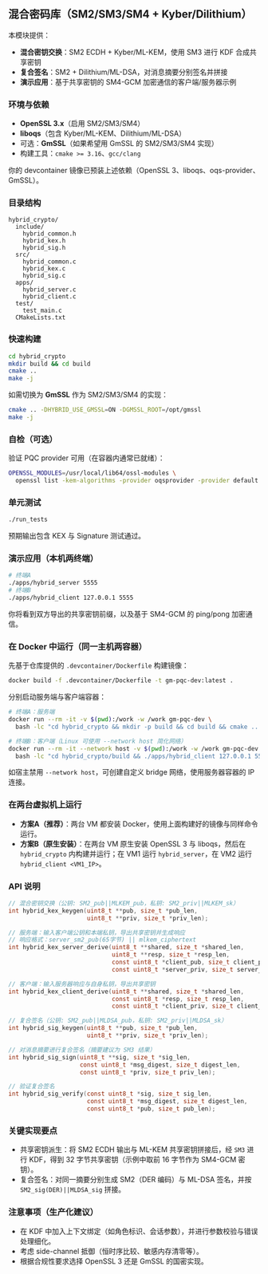 ## 混合密码库（SM2/SM3/SM4 + Kyber/Dilithium）

本模块提供：
- **混合密钥交换**：SM2 ECDH + Kyber/ML-KEM，使用 SM3 进行 KDF 合成共享密钥
- **复合签名**：SM2 + Dilithium/ML-DSA，对消息摘要分别签名并拼接
- **演示应用**：基于共享密钥的 SM4-GCM 加密通信的客户端/服务器示例

### 环境与依赖
- **OpenSSL 3.x**（启用 SM2/SM3/SM4）
- **liboqs**（包含 Kyber/ML-KEM、Dilithium/ML-DSA）
- 可选：**GmSSL**（如果希望用 GmSSL 的 SM2/SM3/SM4 实现）
- 构建工具：`cmake >= 3.16`、`gcc/clang`

你的 devcontainer 镜像已预装上述依赖（OpenSSL 3、liboqs、oqs-provider、GmSSL）。

### 目录结构
```
hybrid_crypto/
  include/
    hybrid_common.h
    hybrid_kex.h
    hybrid_sig.h
  src/
    hybrid_common.c
    hybrid_kex.c
    hybrid_sig.c
  apps/
    hybrid_server.c
    hybrid_client.c
  test/
    test_main.c
  CMakeLists.txt
```

### 快速构建
```bash
cd hybrid_crypto
mkdir build && cd build
cmake ..
make -j
```

如需切换为 **GmSSL** 作为 SM2/SM3/SM4 的实现：
```bash
cmake .. -DHYBRID_USE_GMSSL=ON -DGMSSL_ROOT=/opt/gmssl
make -j
```

### 自检（可选）
验证 PQC provider 可用（在容器内通常已就绪）：
```bash
OPENSSL_MODULES=/usr/local/lib64/ossl-modules \
  openssl list -kem-algorithms -provider oqsprovider -provider default
```

### 单元测试
```bash
./run_tests
```
预期输出包含 KEX 与 Signature 测试通过。

### 演示应用（本机两终端）
```bash
# 终端A
./apps/hybrid_server 5555
# 终端B
./apps/hybrid_client 127.0.0.1 5555
```
你将看到双方导出的共享密钥前缀，以及基于 SM4-GCM 的 ping/pong 加密通信。

### 在 Docker 中运行（同一主机两容器）
先基于仓库提供的 `.devcontainer/Dockerfile` 构建镜像：
```bash
docker build -f .devcontainer/Dockerfile -t gm-pqc-dev:latest .
```

分别启动服务端与客户端容器：
```bash
# 终端A：服务端
docker run --rm -it -v $(pwd):/work -w /work gm-pqc-dev \
  bash -lc "cd hybrid_crypto && mkdir -p build && cd build && cmake .. && make -j && ./apps/hybrid_server 5555"

# 终端B：客户端（Linux 可使用 --network host 简化网络）
docker run --rm -it --network host -v $(pwd):/work -w /work gm-pqc-dev \
  bash -lc "cd hybrid_crypto/build && ./apps/hybrid_client 127.0.0.1 5555"
```
如宿主禁用 `--network host`，可创建自定义 bridge 网络，使用服务器容器的 IP 连接。

### 在两台虚拟机上运行
- **方案A（推荐）**：两台 VM 都安装 Docker，使用上面构建好的镜像与同样命令运行。
- **方案B（原生安装）**：在两台 VM 原生安装 OpenSSL 3 与 liboqs，然后在 `hybrid_crypto` 内构建并运行；在 VM1 运行 `hybrid_server`，在 VM2 运行 `hybrid_client <VM1_IP>`。

### API 说明
```c
// 混合密钥交换（公钥: SM2_pub||MLKEM_pub，私钥: SM2_priv||MLKEM_sk）
int hybrid_kex_keygen(uint8_t **pub, size_t *pub_len,
                      uint8_t **priv, size_t *priv_len);

// 服务端：输入客户端公钥和本端私钥，导出共享密钥并生成响应
// 响应格式：server_sm2_pub(65字节) || mlkem_ciphertext
int hybrid_kex_server_derive(uint8_t **shared, size_t *shared_len,
                             uint8_t **resp, size_t *resp_len,
                             const uint8_t *client_pub, size_t client_pub_len,
                             const uint8_t *server_priv, size_t server_priv_len);

// 客户端：输入服务器响应与自身私钥，导出共享密钥
int hybrid_kex_client_derive(uint8_t **shared, size_t *shared_len,
                             const uint8_t *resp, size_t resp_len,
                             const uint8_t *client_priv, size_t client_priv_len);

// 复合签名（公钥: SM2_pub||MLDSA_pub，私钥: SM2_priv||MLDSA_sk）
int hybrid_sig_keygen(uint8_t **pub, size_t *pub_len,
                      uint8_t **priv, size_t *priv_len);

// 对消息摘要进行复合签名（摘要建议为 SM3 结果）
int hybrid_sig_sign(uint8_t **sig, size_t *sig_len,
                    const uint8_t *msg_digest, size_t digest_len,
                    const uint8_t *priv, size_t priv_len);

// 验证复合签名
int hybrid_sig_verify(const uint8_t *sig, size_t sig_len,
                      const uint8_t *msg_digest, size_t digest_len,
                      const uint8_t *pub, size_t pub_len);
```

### 关键实现要点
- 共享密钥派生：将 SM2 ECDH 输出与 ML-KEM 共享密钥拼接后，经 `SM3` 进行 KDF，得到 32 字节共享密钥（示例中取前 16 字节作为 SM4-GCM 密钥）。
- 复合签名：对同一摘要分别生成 SM2（DER 编码）与 ML-DSA 签名，并按 `SM2_sig(DER)||MLDSA_sig` 拼接。

### 注意事项（生产化建议）
- 在 KDF 中加入上下文绑定（如角色标识、会话参数），并进行参数校验与错误处理细化。
- 考虑 side-channel 抵御（恒时序比较、敏感内存清零等）。
- 根据合规性要求选择 OpenSSL 3 还是 GmSSL 的国密实现。


